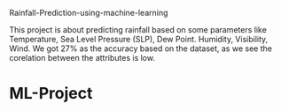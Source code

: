 Rainfall-Prediction-using-machine-learning

This project is about predicting rainfall based on some parameters like Temperature, Sea Level Pressure (SLP), Dew Point. Humidity, Visibility, Wind. We got 27% as the accuracy based on the dataset, as we see the corelation between the attributes is low.

# ML-Project
